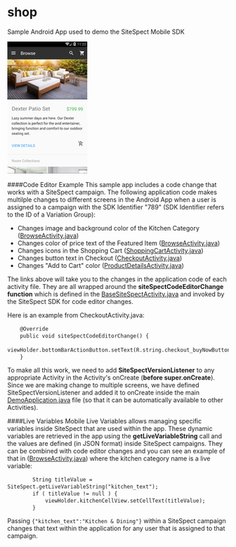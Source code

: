 # shop
Sample Android App used to demo the SiteSpect Mobile SDK

<img src="https://github.com/sitespect/shop/raw/master/ShopApp.png" >

####Code Editor Example
This sample app includes a code change that works with a SiteSpect campaign. The following application code makes multilple changes to different screens in the Android App when a user is assigned to a campaign with the SDK Identifier "789" (SDK Identifier refers to the ID of a Variation Group):

- Changes image and background color of the Kitchen Category ([BrowseActivity.java](https://github.com/sitespect/shop/blob/master/AndroidShopApp/app/src/main/java/com/sitespect/sitespectdemo/browse/BrowseActivity.java#L43))
- Changes color of price text of the Featured Item ([BrowseActivity.java](https://github.com/sitespect/shop/blob/master/AndroidShopApp/app/src/main/java/com/sitespect/sitespectdemo/browse/BrowseActivity.java#L43))
- Changes icons in the Shopping Cart ([ShoppingCartActivity.java](https://github.com/sitespect/shop/blob/master/AndroidShopApp/app/src/main/java/com/sitespect/sitespectdemo/cart/ShoppingCartActivity.java#L60))
- Changes button text in Checkout ([CheckoutActivity.java](https://github.com/sitespect/shop/blob/master/AndroidShopApp/app/src/main/java/com/sitespect/sitespectdemo/checkout/CheckoutActivity.java#L40))
- Changes "Add to Cart" color ([ProductDetailsActivity.java](https://github.com/sitespect/shop/blob/master/AndroidShopApp/app/src/main/java/com/sitespect/sitespectdemo/details/ProductDetailsActivity.java#L66))

The links above will take you to the changes in the application code of each activity file. They are all wrapped around the **siteSpectCodeEditorChange function** which is defined in the [BaseSiteSpectActivity.java](https://github.com/sitespect/shop/blob/master/AndroidShopApp/app/src/main/java/com/sitespect/sitespectdemo/BaseSiteSpectActivity.java#L102) and invoked by the SiteSpect SDK for code editor changes.

Here is an example from CheckoutActivity.java:
```
    @Override
    public void siteSpectCodeEditorChange() {
        viewHolder.bottomBarActionButton.setText(R.string.checkout_buyNowButton);
    }
```    

To make all this work, we need to add **SiteSpectVersionListener** to any appropriate Activity in the Activity's onCreate (**before super.onCreate**). Since we are making change to multiple screens, we have defined SiteSpectVersionListener and added it to onCreate inside the main [DemoApplication.java](https://github.com/sitespect/shop/blob/master/AndroidShopApp/app/src/main/java/com/sitespect/sitespectdemo/DemoApplication.java#L59) file (so that it can be automatically available to other Activities).

####Live Variables
Mobile Live Variables allows managing specific variables inside SiteSpect that are used within the app. These dynamic variables are retrieved in the app using the **getLiveVariableString** call and the values are defined (in JSON format) inside SiteSpect campaigns. They can be combined with code editor changes and you can see an example of that in ([BrowseActivity.java](https://github.com/sitespect/shop/blob/master/AndroidShopApp/app/src/main/java/com/sitespect/sitespectdemo/browse/BrowseActivity.java#L48)) where the kitchen category name is a live variable:

```
        String titleValue = SiteSpect.getLiveVariableString("kitchen_text");
        if ( titleValue != null ) {
            viewHolder.kitchenCellView.setCellText(titleValue);
        }
```

Passing `{"kitchen_text":"Kitchen & Dining"}` within a SiteSpect campaign changes that text within the application for any user that is assigned to that campaign.
